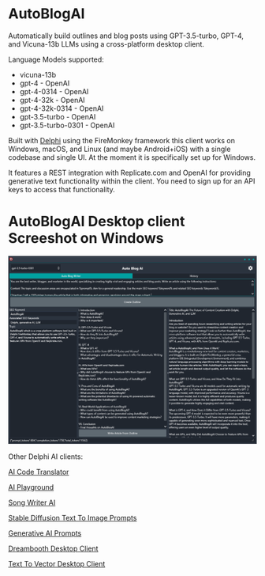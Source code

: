 # AutoBlogAI
Automatically build outlines and blog posts using GPT-3.5-turbo, GPT-4, and Vicuna-13b LLMs using a cross-platform desktop client.

Language Models supported:
* vicuna-13b
* gpt-4 - OpenAI
* gpt-4-0314 - OpenAI
* gpt-4-32k - OpenAI
* gpt-4-32k-0314 - OpenAI
* gpt-3.5-turbo - OpenAI
* gpt-3.5-turbo-0301 - OpenAI

Built with [Delphi](https://www.embarcadero.com/products/delphi/) using the FireMonkey framework this client works on Windows, macOS, and Linux (and maybe Android+iOS) with a single codebase and single UI. At the moment it is specifically set up for Windows.

It features a REST integration with Replicate.com and OpenAI for providing generative text functionality within the client. You need to sign up for an API keys to access that functionality.

# AutoBlogAI Desktop client Screeshot on Windows
![AutoBlogAI Desktop client on Windows](/screenshot.png)

Other Delphi AI clients:

[AI Code Translator](https://github.com/FMXExpress/AI-Code-Translator)

[AI Playground](https://github.com/FMXExpress/AI-Playground-DesktopClient)

[Song Writer AI](https://github.com/FMXExpress/Song-Writer-AI)

[Stable Diffusion Text To Image Prompts](https://github.com/FMXExpress/Stable-Diffusion-Text-To-Image-Prompts)

[Generative AI Prompts](https://github.com/FMXExpress/Generative-AI-Prompts)

[Dreambooth Desktop Client](https://github.com/FMXExpress/DreamBooth-Desktop-Client)

[Text To Vector Desktop Client](https://github.com/FMXExpress/Text-To-Vector-Desktop-Client)
